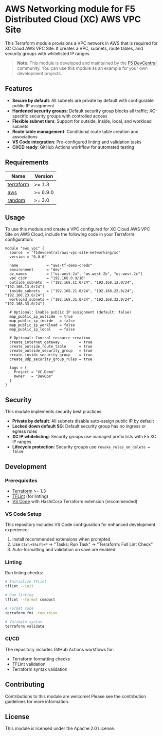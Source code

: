 # AWS Networking module for F5 Distributed Cloud (XC) AWS VPC Site

This Terraform module provisions a VPC network in AWS that is required for XC Cloud AWS VPC Site. It creates a VPC, subnets, route tables, and security groups with whitelisted IP ranges.

> **Note**: This module is developed and maintained by the [F5 DevCentral](https://github.com/f5devcentral) community. You can use this module as an example for your own development projects.

## Features

- **Secure by default**: All subnets are private by default with configurable public IP assignment
- **Hardened security groups**: Default security group blocks all traffic; XC-specific security groups with controlled access
- **Flexible subnet tiers**: Support for outside, inside, local, and workload subnets
- **Route table management**: Conditional route table creation and associations
- **VS Code integration**: Pre-configured linting and validation tasks
- **CI/CD ready**: GitHub Actions workflow for automated testing

## Requirements

| Name                                                                                                             | Version  |
| ---------------------------------------------------------------------------------------------------------------- | -------- |
| <a name="requirement_terraform"></a> [terraform](https://github.com/hashicorp/terraform)                         | >= 1.3   |
| <a name="requirement_aws"></a> [aws](https://registry.terraform.io/providers/hashicorp/aws/latest/docs)          | >= 6.9.0 |
| <a name="requirement_random"></a> [random](https://registry.terraform.io/providers/hashicorp/random/latest/docs) | >= 3.0   |

## Usage

To use this module and create a VPC configured for XC Cloud AWS VPC Site on AWS Cloud, include the following code in your Terraform configuration:

```hcl
module "aws_vpc" {
  source  = "f5devcentral/aws-vpc-site-networking/xc"
  version = "0.0.6"

  name             = "aws-tf-demo-creds"
  environment      = "dev"
  az_names         = ["us-west-2a", "us-west-2b", "us-west-2c"]
  vpc_cidr         = "192.168.0.0/16"
  outside_subnets  = ["192.168.11.0/24", "192.168.12.0/24", "192.168.13.0/24"]
  inside_subnets   = ["192.168.21.0/24", "192.168.22.0/24", "192.168.23.0/24"]
  workload_subnets = ["192.168.31.0/24", "192.168.32.0/24", "192.168.33.0/24"]
  
  # Optional: Enable public IP assignment (default: false)
  map_public_ip_outside  = true
  map_public_ip_inside   = false
  map_public_ip_workload = false
  map_public_ip_local    = false
  
  # Optional: Control resource creation
  create_internet_gateway         = true
  create_outside_route_table      = true
  create_outside_security_group   = true
  create_inside_security_group    = true
  create_udp_security_group_rules = true

  tags = {
    Project = "XC-Demo"
    Owner   = "DevOps"
  }
}
```

## Security

This module implements security best practices:

- **Private by default**: All subnets disable auto-assign public IP by default
- **Locked down default SG**: Default security group has no ingress or egress rules
- **XC IP whitelisting**: Security groups use managed prefix lists with F5 XC IP ranges
- **Lifecycle protection**: Security groups use `revoke_rules_on_delete = false`

## Development

### Prerequisites

- [Terraform](https://www.terraform.io/downloads) >= 1.3
- [TFLint](https://github.com/terraform-linters/tflint) (for linting)
- [VS Code](https://code.visualstudio.com/) with HashiCorp Terraform extension (recommended)

### VS Code Setup

This repository includes VS Code configuration for enhanced development experience:

1. Install recommended extensions when prompted
2. Use `Ctrl+Shift+P` → "Tasks: Run Task" → "Terraform: Full Lint Check"
3. Auto-formatting and validation on save are enabled

### Linting

Run linting checks:

```bash
# Initialize TFLint
tflint --init

# Run linting
tflint --format compact

# Format code
terraform fmt -recursive

# Validate syntax
terraform validate
```

### CI/CD

The repository includes GitHub Actions workflows for:
- Terraform formatting checks
- TFLint validation
- Terraform syntax validation

## Contributing

Contributions to this module are welcome! Please see the contribution guidelines for more information.

## License

This module is licensed under the Apache 2.0 License.